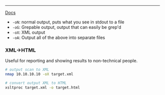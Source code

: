 -- -
[Docs](https://nmap.org/book/output.html)
- `-oN`: normal output, puts what you see in stdout to a file
- `-oG`: Grepable output, output that can easily be grep'd
- `-oX`: XML output
- `-oA`: Output all of the above into separate files
### XML->HTML
Useful for reporting and showing results to non-technical people.
```bash
# output scan to XML
nmap 10.10.10.10 -oX target.xml

# convert output XML to HTML
xsltproc target.xml -o target.html
```
